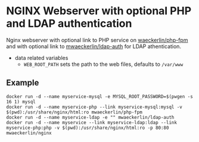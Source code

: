 NGINX Webserver with optional PHP and LDAP authentication
=========================================================

Nginx webserver with optional link to PHP service on
[waeckerlin/php-fpm](https://github.com/waeckerlin/php-fpm) and with
optional link to
[mwaeckerlin/ldap-auth](https://github.com/mwaeckerlin/ldap-auth) for
LDAP athentication.

 - data related variables
    - `WEB_ROOT_PATH` sets the path to the web files, defaults to `/var/www`


Example
-------

    docker run -d --name myservice-mysql -e MYSQL_ROOT_PASSWORD=$(pwgen -s 16 1) mysql
    docker run -d --name myservice-php --link myservice-mysql:mysql -v $(pwd):/usr/share/nginx/html:ro mwaeckerlin/php-fpm
    docker run -d --name myservice-ldap -e "" mwaeckerlin/ldap-auth
    docker run -d --name myservice --link myservice-ldap:ldap --link myservice-php:php -v $(pwd):/usr/share/nginx/html:ro -p 80:80 mwaeckerlin/nginx
